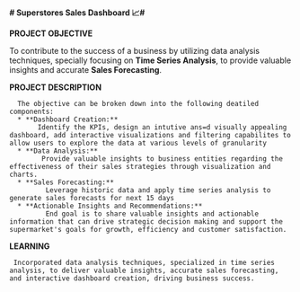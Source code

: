 **# Superstores Sales Dashboard 📈#**

**PROJECT OBJECTIVE**

To contribute to the success of a business by utilizing data analysis techniques, specially focusing on **Time Series Analysis**, to provide valuable insights and accurate **Sales Forecasting**.

**PROJECT DESCRIPTION**

      The objective can be broken down into the following deatiled components:
      * **Dashboard Creation:**
           Identify the KPIs, design an intutive ans=d visually appealing dashboard, add interactive visualizations and filtering capabilites to allow users to explore the data at various levels of granularity
      * **Data Analysis:**
            Provide valuable insights to business entities regarding the effectiveness of their sales strategies through visualization and charts.
      * **Sales Forecasting:**
             Leverage historic data and apply time series analysis to generate sales forecasts for next 15 days
      * **Actionable Insights and Recommendations:**
             End goal is to share valuable insights and actionable information that can drive strategic decision making and support the supermarket's goals for growth, efficiency and customer satisfaction.

**LEARNING**

     Incorporated data analysis techniques, specialized in time series analysis, to deliver valuable insights, accurate sales forecasting, and interactive dashboard creation, driving business success.
